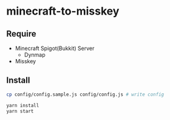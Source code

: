 # minecraft-to-misskey

## Require

- Minecraft Spigot(Bukkit) Server
    - Dynmap
- Misskey

## Install

```bash
cp config/config.sample.js config/config.js # write config

yarn install
yarn start
```